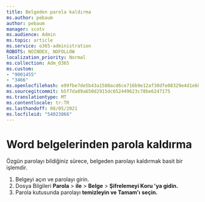 ```yaml
---
title: Belgeden parola kaldırma
ms.author: pebaum
author: pebaum
manager: scotv
ms.audience: Admin
ms.topic: article
ms.service: o365-administration
ROBOTS: NOINDEX, NOFOLLOW
localization_priority: Normal
ms.collection: Adm_O365
ms.custom:
- "9001455"
- "3466"
ms.openlocfilehash: e99fbe7de5b43a1580acd6ce716b9e12af30dfe08329e4d1e68f843b11d577e2
ms.sourcegitcommit: b5f7da89a650d2915dc652449623c78be6247175
ms.translationtype: MT
ms.contentlocale: tr-TR
ms.lasthandoff: 08/05/2021
ms.locfileid: "54023866"
---
```

# <a name="remove-a-password-from-a-word-document"></a>Word belgelerinden parola kaldırma

Özgün parolayı bildiğiniz sürece, belgeden parolayı kaldırmak basit bir işlemdir.

1. Belgeyi açın ve parolayı girin.
2. Dosya Bilgileri **Parola**  >  **ile**  >  **Belge**  >  **Şifrelemeyi Koru 'ya gidin.**
3. Parola kutusunda parolayı **temizleyin ve Tamam'ı** **seçin.**